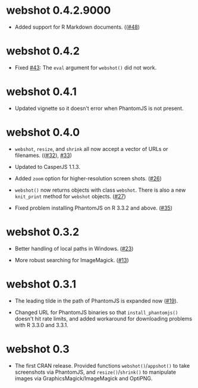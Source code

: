 webshot 0.4.2.9000
=============

* Added support for R Markdown documents. (([#48](https://github.com/wch/webshot/pull/48))

webshot 0.4.2
=============

* Fixed [#43](https://github.com/wch/webshot/issues/43): The `eval` argument for `webshot()` did not work.

webshot 0.4.1
=============

* Updated vignette so it doesn't error when PhantomJS is not present.

webshot 0.4.0
=============

* `webshot`, `resize`, and `shrink` all now accept a vector of URLs or filenames. (([#32](https://github.com/wch/webshot/pull/32)), [#33](https://github.com/wch/webshot/pull/33))

* Updated to CasperJS 1.1.3.

* Added `zoom` option for higher-resolution screen shots. ([#26](https://github.com/wch/webshot/issues/26))

* `webshot()` now returns objects with class `webshot`. There is also a new `knit_print` method for `webshot` objects. ([#27](https://github.com/wch/webshot/pull/27))

* Fixed problem installing PhantomJS on R 3.3.2 and above. ([#35](https://github.com/wch/webshot/pull/35))

webshot 0.3.2
=============

* Better handling of local paths in Windows. ([#23](https://github.com/wch/webshot/issues/23))

* More robust searching for ImageMagick. ([#13](https://github.com/wch/webshot/issues/13))

webshot 0.3.1
=============

* The leading tilde in the path of PhantomJS is expanded now ([#19](https://github.com/wch/webshot/issues/19)).

* Changed URL for PhantomJS binaries so that `install_phantomjs()` doesn't hit rate limits, and added workaround for downloading problems with R 3.3.0 and 3.3.1.

webshot 0.3
===========

* The first CRAN release. Provided functions `webshot()`/`appshot()` to take screenshots via PhantomJS, and `resize()`/`shrink()` to manipulate images via GraphicsMagick/ImageMagick and OptiPNG.

